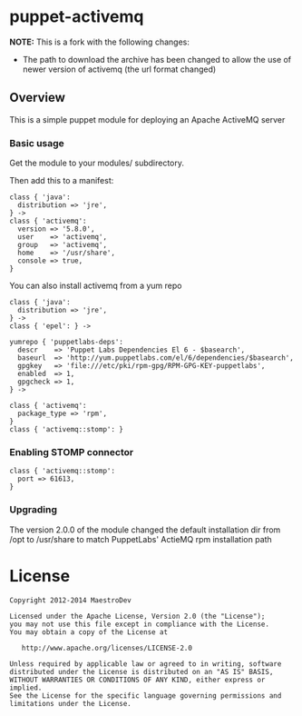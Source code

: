 # puppet-activemq

**NOTE:** This is a fork with the following changes:
- The path to download the archive has been changed to allow the use of newer
version of activemq (the url format changed)

## Overview
This is a simple puppet module for deploying an Apache ActiveMQ server

### Basic usage
Get the module to your modules/ subdirectory.

Then add this to a manifest:

    class { 'java':
      distribution => 'jre',
    } ->
    class { 'activemq':
      version => '5.8.0',
      user    => 'activemq',
      group   => 'activemq',
      home    => '/usr/share',
      console => true,
    }

You can also install activemq from a yum repo

    class { 'java':
      distribution => 'jre',
    } ->
    class { 'epel': } ->

    yumrepo { 'puppetlabs-deps':
      descr    => 'Puppet Labs Dependencies El 6 - $basearch',
      baseurl  => 'http://yum.puppetlabs.com/el/6/dependencies/$basearch',
      gpgkey   => 'file:///etc/pki/rpm-gpg/RPM-GPG-KEY-puppetlabs',
      enabled  => 1,
      gpgcheck => 1,
    } ->

    class { 'activemq':
      package_type => 'rpm',
    }
    class { 'activemq::stomp': }


### Enabling STOMP connector

    class { 'activemq::stomp':
      port => 61613,
    }

### Upgrading

The version 2.0.0 of the module changed the default installation dir from /opt to /usr/share to match
PuppetLabs' ActieMQ rpm installation path

# License

    Copyright 2012-2014 MaestroDev

    Licensed under the Apache License, Version 2.0 (the "License");
    you may not use this file except in compliance with the License.
    You may obtain a copy of the License at

       http://www.apache.org/licenses/LICENSE-2.0

    Unless required by applicable law or agreed to in writing, software
    distributed under the License is distributed on an "AS IS" BASIS,
    WITHOUT WARRANTIES OR CONDITIONS OF ANY KIND, either express or implied.
    See the License for the specific language governing permissions and
    limitations under the License.
